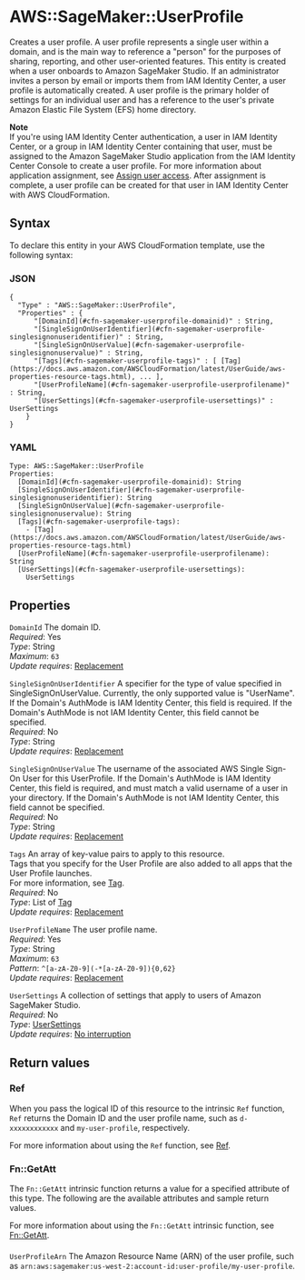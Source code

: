 # AWS::SageMaker::UserProfile<a name="aws-resource-sagemaker-userprofile"></a>

Creates a user profile\. A user profile represents a single user within a domain, and is the main way to reference a "person" for the purposes of sharing, reporting, and other user\-oriented features\. This entity is created when a user onboards to Amazon SageMaker Studio\. If an administrator invites a person by email or imports them from IAM Identity Center, a user profile is automatically created\. A user profile is the primary holder of settings for an individual user and has a reference to the user's private Amazon Elastic File System \(EFS\) home directory\. 

**Note**  
If you're using IAM Identity Center authentication, a user in IAM Identity Center, or a group in IAM Identity Center containing that user, must be assigned to the Amazon SageMaker Studio application from the IAM Identity Center Console to create a user profile\. For more information about application assignment, see [Assign user access](singlesignon/latest/userguide/assignuserstoapp.html)\. After assignment is complete, a user profile can be created for that user in IAM Identity Center with AWS CloudFormation\. 

## Syntax<a name="aws-resource-sagemaker-userprofile-syntax"></a>

To declare this entity in your AWS CloudFormation template, use the following syntax:

### JSON<a name="aws-resource-sagemaker-userprofile-syntax.json"></a>

```
{
  "Type" : "AWS::SageMaker::UserProfile",
  "Properties" : {
      "[DomainId](#cfn-sagemaker-userprofile-domainid)" : String,
      "[SingleSignOnUserIdentifier](#cfn-sagemaker-userprofile-singlesignonuseridentifier)" : String,
      "[SingleSignOnUserValue](#cfn-sagemaker-userprofile-singlesignonuservalue)" : String,
      "[Tags](#cfn-sagemaker-userprofile-tags)" : [ [Tag](https://docs.aws.amazon.com/AWSCloudFormation/latest/UserGuide/aws-properties-resource-tags.html), ... ],
      "[UserProfileName](#cfn-sagemaker-userprofile-userprofilename)" : String,
      "[UserSettings](#cfn-sagemaker-userprofile-usersettings)" : UserSettings
    }
}
```

### YAML<a name="aws-resource-sagemaker-userprofile-syntax.yaml"></a>

```
Type: AWS::SageMaker::UserProfile
Properties: 
  [DomainId](#cfn-sagemaker-userprofile-domainid): String
  [SingleSignOnUserIdentifier](#cfn-sagemaker-userprofile-singlesignonuseridentifier): String
  [SingleSignOnUserValue](#cfn-sagemaker-userprofile-singlesignonuservalue): String
  [Tags](#cfn-sagemaker-userprofile-tags): 
    - [Tag](https://docs.aws.amazon.com/AWSCloudFormation/latest/UserGuide/aws-properties-resource-tags.html)
  [UserProfileName](#cfn-sagemaker-userprofile-userprofilename): String
  [UserSettings](#cfn-sagemaker-userprofile-usersettings): 
    UserSettings
```

## Properties<a name="aws-resource-sagemaker-userprofile-properties"></a>

`DomainId`  <a name="cfn-sagemaker-userprofile-domainid"></a>
The domain ID\.  
*Required*: Yes  
*Type*: String  
*Maximum*: `63`  
*Update requires*: [Replacement](https://docs.aws.amazon.com/AWSCloudFormation/latest/UserGuide/using-cfn-updating-stacks-update-behaviors.html#update-replacement)

`SingleSignOnUserIdentifier`  <a name="cfn-sagemaker-userprofile-singlesignonuseridentifier"></a>
A specifier for the type of value specified in SingleSignOnUserValue\. Currently, the only supported value is "UserName"\. If the Domain's AuthMode is IAM Identity Center, this field is required\. If the Domain's AuthMode is not IAM Identity Center, this field cannot be specified\.  
*Required*: No  
*Type*: String  
*Update requires*: [Replacement](https://docs.aws.amazon.com/AWSCloudFormation/latest/UserGuide/using-cfn-updating-stacks-update-behaviors.html#update-replacement)

`SingleSignOnUserValue`  <a name="cfn-sagemaker-userprofile-singlesignonuservalue"></a>
The username of the associated AWS Single Sign\-On User for this UserProfile\. If the Domain's AuthMode is IAM Identity Center, this field is required, and must match a valid username of a user in your directory\. If the Domain's AuthMode is not IAM Identity Center, this field cannot be specified\.  
*Required*: No  
*Type*: String  
*Update requires*: [Replacement](https://docs.aws.amazon.com/AWSCloudFormation/latest/UserGuide/using-cfn-updating-stacks-update-behaviors.html#update-replacement)

`Tags`  <a name="cfn-sagemaker-userprofile-tags"></a>
An array of key\-value pairs to apply to this resource\.  
Tags that you specify for the User Profile are also added to all apps that the User Profile launches\.  
For more information, see [Tag](https://docs.aws.amazon.com/AWSCloudFormation/latest/UserGuide/aws-properties-resource-tags.html)\.  
*Required*: No  
*Type*: List of [Tag](https://docs.aws.amazon.com/AWSCloudFormation/latest/UserGuide/aws-properties-resource-tags.html)  
*Update requires*: [Replacement](https://docs.aws.amazon.com/AWSCloudFormation/latest/UserGuide/using-cfn-updating-stacks-update-behaviors.html#update-replacement)

`UserProfileName`  <a name="cfn-sagemaker-userprofile-userprofilename"></a>
The user profile name\.  
*Required*: Yes  
*Type*: String  
*Maximum*: `63`  
*Pattern*: `^[a-zA-Z0-9](-*[a-zA-Z0-9]){0,62}`  
*Update requires*: [Replacement](https://docs.aws.amazon.com/AWSCloudFormation/latest/UserGuide/using-cfn-updating-stacks-update-behaviors.html#update-replacement)

`UserSettings`  <a name="cfn-sagemaker-userprofile-usersettings"></a>
A collection of settings that apply to users of Amazon SageMaker Studio\.  
*Required*: No  
*Type*: [UserSettings](aws-properties-sagemaker-userprofile-usersettings.md)  
*Update requires*: [No interruption](https://docs.aws.amazon.com/AWSCloudFormation/latest/UserGuide/using-cfn-updating-stacks-update-behaviors.html#update-no-interrupt)

## Return values<a name="aws-resource-sagemaker-userprofile-return-values"></a>

### Ref<a name="aws-resource-sagemaker-userprofile-return-values-ref"></a>

When you pass the logical ID of this resource to the intrinsic `Ref` function, `Ref` returns the Domain ID and the user profile name, such as `d-xxxxxxxxxxxx` and `my-user-profile`, respectively\.

For more information about using the `Ref` function, see [Ref](https://docs.aws.amazon.com/AWSCloudFormation/latest/UserGuide/intrinsic-function-reference-ref.html)\.

### Fn::GetAtt<a name="aws-resource-sagemaker-userprofile-return-values-fn--getatt"></a>

The `Fn::GetAtt` intrinsic function returns a value for a specified attribute of this type\. The following are the available attributes and sample return values\.

For more information about using the `Fn::GetAtt` intrinsic function, see [Fn::GetAtt](https://docs.aws.amazon.com/AWSCloudFormation/latest/UserGuide/intrinsic-function-reference-getatt.html)\.

#### <a name="aws-resource-sagemaker-userprofile-return-values-fn--getatt-fn--getatt"></a>

`UserProfileArn`  <a name="UserProfileArn-fn::getatt"></a>
The Amazon Resource Name \(ARN\) of the user profile, such as `arn:aws:sagemaker:us-west-2:account-id:user-profile/my-user-profile`\.